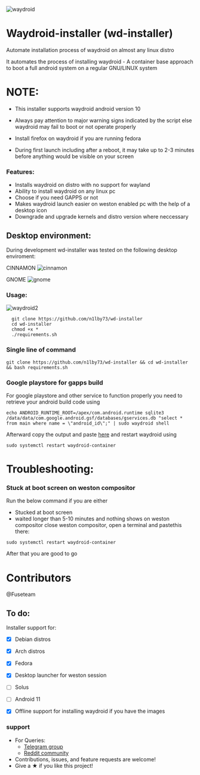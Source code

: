 ![waydroid](https://user-images.githubusercontent.com/65239245/163730035-ca89be56-e56f-4827-a736-0d87d879301e.png)


# Waydroid-installer (wd-installer)

Automate installation process of waydroid on almost any linux distro


It automates the process of installing waydroid - A container base approach to boot a full android system on a regular GNU/LINUX system

# NOTE:
- This installer supports waydroid android version 10

- Always pay attention to major warning signs indicated by the script else waydroid may fail to boot or not operate properly

- Install firefox on waydroid if you are running fedora 

- During first launch including after a reboot, it may take up to 2-3 minutes before anything would be visible on your screen 

### Features:
- Installs waydroid on distro with no support for wayland
- Ability to install waydroid on any linux pc
- Choose if you need GAPPS or not
- Makes waydroid launch easier on weston enabled pc with the help of a desktop icon
- Downgrade and upgrade kernels and distro version where neccessary

<!-- ### Compatibility
To check if waydroid is compatible with your device, kindly run:
```

```
If the above command outputs
```

```
Then neither waydroid nor this installer is compatible with your device -->

## Desktop environment:
 During development wd-installer was tested on the following desktop enviroment:

CINNAMON
![cinnamon](https://user-images.githubusercontent.com/65239245/163730741-942e1e89-d6cf-4c78-95dc-d03346824127.png)


GNOME
![gnome](https://user-images.githubusercontent.com/65239245/163759181-b291bdc9-1f02-498a-ab98-ac2d34c6dfad.png)



### Usage:
![waydroid2](https://user-images.githubusercontent.com/65239245/163733897-b2ca876a-381b-41b5-a692-d757184fbd43.png)

```
  git clone https://github.com/n1lby73/wd-installer
  cd wd-installer
  chmod +x *
  ./requirements.sh
```  
### Single line of command
``` 
git clone https://github.com/n1lby73/wd-installer && cd wd-installer && bash requirements.sh 
```
### Google playstore for gapps build
For google playstore and other service to function properly you need to retrieve your android build code using 
```
echo ANDROID_RUNTIME_ROOT=/apex/com.android.runtime sqlite3 /data/data/com.google.android.gsf/databases/gservices.db "select * from main where name = \"android_id\";" | sudo waydroid shell
 ```
Afterward copy the output and paste [here](https://www.google.com/android/uncertified/) and restart waydroid using 
```
sudo systemctl restart waydroid-container
```

# Troubleshooting:
### Stuck at boot screen on weston compositor
Run the below command if you are either
- Stucked at boot screen
- waited longer than 5-10 minutes and nothing shows on weston compositor
close weston compositor, open a terminal and pastethis there:
```
sudo systemctl restart waydroid-container
```
After that you are good to go
# Contributors
@Fuseteam

## To do:
Installer support for:
- [x] Debian distros
- [x] Arch distros
- [x] Fedora
- [x] Desktop launcher for weston session
- [ ] Solus
- [ ] Android 11
- [x] Offline support for installing waydroid if you have the images


### support
- For Queries: 
  - [Telegram group](https://t.me/waydroid)
  - [Reddit community](https://www.reddit.com/r/waydroid/)
- Contributions, issues, and feature requests are welcome!
- Give a ★ if you like this project!
